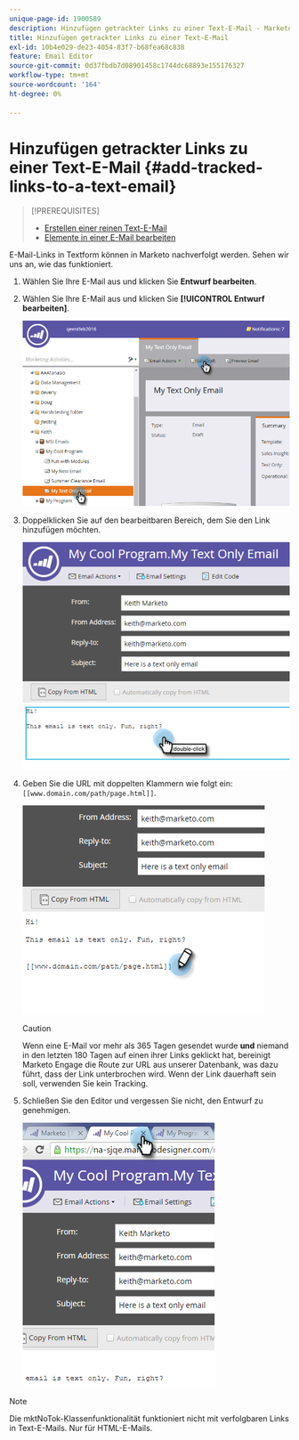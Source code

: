 ```yaml
---
unique-page-id: 1900589
description: Hinzufügen getrackter Links zu einer Text-E-Mail - Marketo-Dokumente - Produktdokumentation
title: Hinzufügen getrackter Links zu einer Text-E-Mail
exl-id: 10b4e029-de23-4054-83f7-b68fea68c838
feature: Email Editor
source-git-commit: 0d37fbdb7d08901458c1744dc68893e155176327
workflow-type: tm+mt
source-wordcount: '164'
ht-degree: 0%

---
```


# Hinzufügen getrackter Links zu einer Text-E-Mail {#add-tracked-links-to-a-text-email}

>[!PREREQUISITES]
>
>* [Erstellen einer reinen Text-E-Mail](/help/marketo/product-docs/email-marketing/general/creating-an-email/create-a-text-only-email.md)
>* [Elemente in einer E-Mail bearbeiten](/help/marketo/product-docs/email-marketing/general/email-editor-2/edit-elements-in-an-email.md)

E-Mail-Links in Textform können in Marketo nachverfolgt werden. Sehen wir uns an, wie das funktioniert.

1. Wählen Sie Ihre E-Mail aus und klicken Sie **Entwurf bearbeiten**.

1. Wählen Sie Ihre E-Mail aus und klicken Sie **[!UICONTROL Entwurf bearbeiten]**.

   ![](assets/one-9.png)

1. Doppelklicken Sie auf den bearbeitbaren Bereich, dem Sie den Link hinzufügen möchten.

   ![](assets/two-8.png)

1. Geben Sie die URL mit doppelten Klammern wie folgt ein: `[[www.domain.com/path/page.html]]`.

   ![](assets/three-8.png)

   >[!CAUTION]
   >
   >Wenn eine E-Mail vor mehr als 365 Tagen gesendet wurde **und** niemand in den letzten 180 Tagen auf einen ihrer Links geklickt hat, bereinigt Marketo Engage die Route zur URL aus unserer Datenbank, was dazu führt, dass der Link unterbrochen wird. Wenn der Link dauerhaft sein soll, verwenden Sie kein Tracking.

1. Schließen Sie den Editor und vergessen Sie nicht, den Entwurf zu genehmigen.

   ![](assets/four-6.png)

>[!NOTE]
>
>Die mktNoTok-Klassenfunktionalität funktioniert nicht mit verfolgbaren Links in Text-E-Mails. Nur für HTML-E-Mails.
